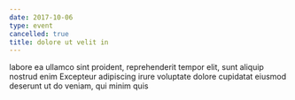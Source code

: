 ```yaml
---
date: 2017-10-06
type: event
cancelled: true
title: dolore ut velit in
---
```

labore ea ullamco sint proident, reprehenderit tempor elit, sunt aliquip nostrud enim Excepteur adipiscing irure voluptate dolore cupidatat eiusmod deserunt ut do veniam, qui minim quis